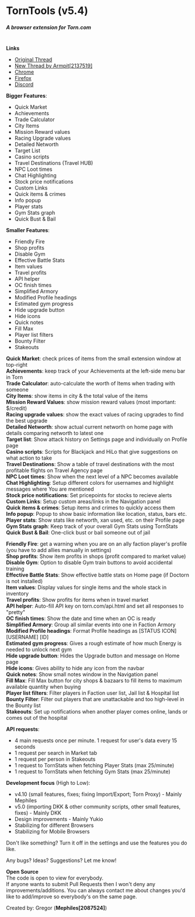 # TornTools (v5.4)  
##### A browser extension for Torn.com
&nbsp;  
**Links**  
  - [Original Thread](https://www.torn.com/forums.php#/p=threads&f=67&t=16054539&b=0&a=0&start=0&to=19000313)  
  - [New Thread by Armpit[2137519]](https://www.torn.com/forums.php#/p=threads&f=67&t=16170566&b=0&a=0)  
  - [Chrome](https://chrome.google.com/webstore/detail/torn-tools/hjpaapdjcgbmeikfnahipphknonhlhib)  
  - [Firefox](https://addons.mozilla.org/en-US/firefox/addon/torn-tools/)  
  - [Discord](https://discord.gg/ukyK6f6)  

**Bigger Features**:  
  - Quick Market  
  - Achievements  
  - Trade Calculator  
  - City Items  
  - Mission Reward values  
  - Racing Upgrade values  
  - Detailed Networth  
  - Target List  
  - Casino scripts  
  - Travel Destinations (Travel HUB)  
  - NPC Loot times  
  - Chat Highlighting  
  - Stock price notifications  
  - Custom Links  
  - Quick items & crimes  
  - Info popup  
  - Player stats  
  - Gym Stats graph  
  - Quick Bust & Bail  

**Smaller Features**:  
  - Friendly Fire  
  - Shop profits  
  - Disable Gym  
  - Effective Battle Stats  
  - Item values  
  - Travel profits  
  - API helper  
  - OC finish times  
  - Simplified Armory  
  - Modified Profile headings  
  - Estimated gym progress  
  - Hide upgrade button  
  - Hide icons
  - Quick notes  
  - Fill Max  
  - Player list filters  
  - Bounty Filter  
  - Stakeouts  
  
**Quick Market**: check prices of items from the small extension window at top-right  
**Achievements**: keep track of your Achievements at the left-side menu bar in Torn  
**Trade Calculator**: auto-calculate the worth of Items when trading with someone  
**City Items**: show items in city & the total value of the items  
**Mission Reward Values**: show mission reward values (most important: $/credit)  
**Racing upgrade values**: show the exact values of racing upgrades to find the best upgrade  
**Detailed Networth**: show actual current networth on home page with details comparing networth to latest one  
**Target list**: Show attack history on Settings page and individually on Profile page  
**Casino scripts**: Scripts for Blackjack and HiLo that give suggestions on what action to take  
**Travel Destinations**: Show a table of travel destinations with the most profitable flights on Travel Agency page  
**NPC Loot times**: Show when the next level of a NPC becomes available  
**Chat Highlighting**: Setup different colors for usernames and highlight messages where You are mentioned  
**Stock price notifications**: Set pricepoints for stocks to recieve alerts  
**Custom Links**: Setup custom areas/links in the Navigation panel  
**Quick items & crimes**: Setup items and crimes to quickly access them  
**Info popup**: Popup to show basic information like location, status, bars etc.  
**Player stats**: Show stats like networth, xan used, etc. on their Profile page  
**Gym Stats graph**: Keep track of your overall Gym Stats using TornStats  
**Quick Bust & Bail**: One-click bust or bail someone out of jail  

**Friendly Fire**: get a warning when you are on an ally faction player's profile (you have to add allies manually in settings)  
**Shop profits**: Show item profits in shops (profit compared to market value)  
**Disable Gym**: Option to disable Gym train buttons to avoid accidental training  
**Effective Battle Stats**: Show effective battle stats on Home page (if Doctorn is not installed)  
**Item values**: Display values for single items and the whole stack in inventory  
**Travel profits**: Show profits for items when in travel market  
**API helper**: Auto-fill API key on torn.com/api.html and set all responses to "pretty"  
**OC finish times**: Show the date and time when an OC is ready  
**Simplified Armory**: Group all similar events into one in Faction Armory  
**Modified Profile headings**: Format Profile headings as [STATUS ICON] [USERNAME] [ID]  
**Estimated gym progress**: Gives a rough estimate of how much Energy is needed to unlock next gym  
**Hide upgrade button**: Hides the Upgrade button and message on Home page  
**Hide icons**: Gives ability to hide any icon from the navbar  
**Quick notes**: Show small notes window in the Navigation panel  
**Fill Max**: Fill Max button for city shops & bazaars to fill items to maximum available quantity when buying  
**Player list filters**: Filter players in Faction user list, Jail list & Hospital list  
**Bounty Filter**: Filter out players that are unattackable and too high-level in the Bounty list  
**Stakeouts**: Set up notifications when another player comes online, lands or comes out of the hospital  


**API requests**:   
  - 4 main requests once per minute. 1 request for user's data every 15 seconds    
  - 1 request per search in Market tab  
  - 1 request per person in Stakeouts  
  - 1 request to TornStats when fetching Player Stats (max 25/minute)  
  - 1 request to TornStats when fetching Gym Stats (max 25/minute)  

**Development focus** (High to Low):
  - v4.10 (small features, fixes; fixing Import/Export; Torn Proxy) - Mainly Mephiles  
  - v5.0 (importing DKK & other community scripts, other small features, fixes) - Mainly DKK  
  - Design improvements - Mainly Yukio  
  - Stabilizing for different Browsers  
  - Stabilizing for Mobile Browsers  
  
Don't like something? Turn it off in the settings and use the features you do like.  

Any bugs? Ideas? Suggestions? Let me know!  

**Open Source**  
The code is open to view for everybody.  
If anyone wants to submit Pull Requests then I won't deny any improvements/additions. You can always contact me about changes you'd like to add/improve so everybody's on the same page.  

Created by: Gregor (**Mephiles[2087524]**)
